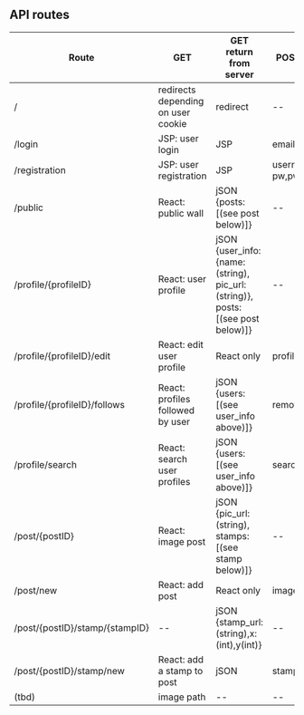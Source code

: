 ## API routes

| Route                          | GET                                | GET return from server                                                       | POST requirements             |
| ------------------------------ | ---------------------------------- | ---------------------------------------------------------------------------- | ----------------------------- |
| /                              | redirects depending on user cookie | redirect                                                                     | --                            |
| /login                         | JSP: user login                    | JSP                                                                          | email, pw                     |
| /registration                  | JSP: user registration             | JSP                                                                          | username, email, pw,pwConfirm |
| /public                        | React: public wall                 | jSON {posts:[(see post below)]}                                              | --                            |
| /profile/{profileID}           | React: user profile                | jSON {user_info:{name:(string), pic_url:(string)}, posts:[(see post below)]} | --                            |
| /profile/{profileID}/edit      | React: edit user profile           | React only                                                                   | profileInfo                   |
| /profile/{profileID}/follows   | React: profiles followed by user   | jSON {users:[(see user_info above)]}                                         | removedProfileIDsList         |
| /profile/search                | React: search user profiles        | jSON {users:[(see user_info above)]}                                         | searchString                  |
| /post/{postID}                 | React: image post                  | jSON {pic_url:(string), stamps:[(see stamp below)]}                          | --                            |
| /post/new                      | React: add post                    | React only                                                                   | imageFile,description         |
| /post/{postID}/stamp/{stampID} | --                                 | jSON {stamp_url:(string),x:(int),y(int)}                                     | --                            |
| /post/{postID}/stamp/new       | React: add a stamp to post         | jSON                                                                         | stampID,x,y                   |
| (tbd)                          | image path                         | --                                                                           | --                            |
